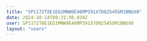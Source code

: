 ```yaml
---
title: "SP1172T8E1EQ1MNW9E46MPS91X7D02S45GM1BNGX0"
date: 2024-10-14T09:31:56.034Z
user: SP1172T8E1EQ1MNW9E46MPS91X7D02S45GM1BNGX0
layout: "users"
---
```

    